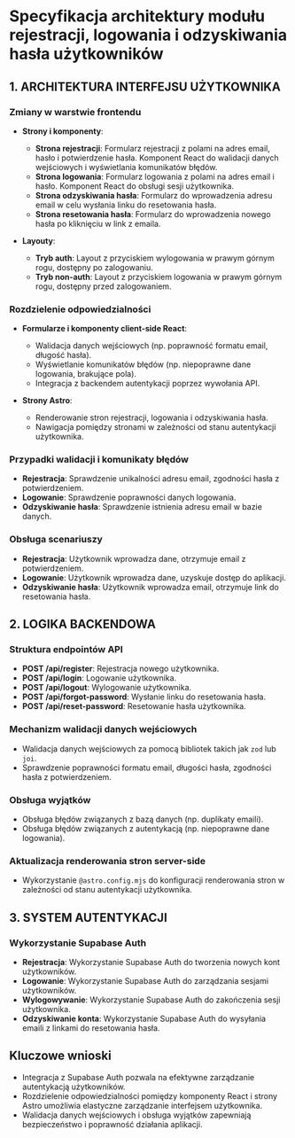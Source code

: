 # Specyfikacja architektury modułu rejestracji, logowania i odzyskiwania hasła użytkowników

## 1. ARCHITEKTURA INTERFEJSU UŻYTKOWNIKA

### Zmiany w warstwie frontendu

- **Strony i komponenty**:
  - **Strona rejestracji**: Formularz rejestracji z polami na adres email, hasło i potwierdzenie hasła. Komponent React do walidacji danych wejściowych i wyświetlania komunikatów błędów.
  - **Strona logowania**: Formularz logowania z polami na adres email i hasło. Komponent React do obsługi sesji użytkownika.
  - **Strona odzyskiwania hasła**: Formularz do wprowadzenia adresu email w celu wysłania linku do resetowania hasła.
  - **Strona resetowania hasła**: Formularz do wprowadzenia nowego hasła po kliknięciu w link z emaila.

- **Layouty**:
  - **Tryb auth**: Layout z przyciskiem wylogowania w prawym górnym rogu, dostępny po zalogowaniu.
  - **Tryb non-auth**: Layout z przyciskiem logowania w prawym górnym rogu, dostępny przed zalogowaniem.

### Rozdzielenie odpowiedzialności

- **Formularze i komponenty client-side React**:
  - Walidacja danych wejściowych (np. poprawność formatu email, długość hasła).
  - Wyświetlanie komunikatów błędów (np. niepoprawne dane logowania, brakujące pola).
  - Integracja z backendem autentykacji poprzez wywołania API.

- **Strony Astro**:
  - Renderowanie stron rejestracji, logowania i odzyskiwania hasła.
  - Nawigacja pomiędzy stronami w zależności od stanu autentykacji użytkownika.

### Przypadki walidacji i komunikaty błędów

- **Rejestracja**: Sprawdzenie unikalności adresu email, zgodności hasła z potwierdzeniem.
- **Logowanie**: Sprawdzenie poprawności danych logowania.
- **Odzyskiwanie hasła**: Sprawdzenie istnienia adresu email w bazie danych.

### Obsługa scenariuszy

- **Rejestracja**: Użytkownik wprowadza dane, otrzymuje email z potwierdzeniem.
- **Logowanie**: Użytkownik wprowadza dane, uzyskuje dostęp do aplikacji.
- **Odzyskiwanie hasła**: Użytkownik wprowadza email, otrzymuje link do resetowania hasła.

## 2. LOGIKA BACKENDOWA

### Struktura endpointów API

- **POST /api/register**: Rejestracja nowego użytkownika.
- **POST /api/login**: Logowanie użytkownika.
- **POST /api/logout**: Wylogowanie użytkownika.
- **POST /api/forgot-password**: Wysłanie linku do resetowania hasła.
- **POST /api/reset-password**: Resetowanie hasła użytkownika.

### Mechanizm walidacji danych wejściowych

- Walidacja danych wejściowych za pomocą bibliotek takich jak `zod` lub `joi`.
- Sprawdzenie poprawności formatu email, długości hasła, zgodności hasła z potwierdzeniem.

### Obsługa wyjątków

- Obsługa błędów związanych z bazą danych (np. duplikaty emaili).
- Obsługa błędów związanych z autentykacją (np. niepoprawne dane logowania).

### Aktualizacja renderowania stron server-side

- Wykorzystanie `@astro.config.mjs` do konfiguracji renderowania stron w zależności od stanu autentykacji użytkownika.

## 3. SYSTEM AUTENTYKACJI

### Wykorzystanie Supabase Auth

- **Rejestracja**: Wykorzystanie Supabase Auth do tworzenia nowych kont użytkowników.
- **Logowanie**: Wykorzystanie Supabase Auth do zarządzania sesjami użytkowników.
- **Wylogowywanie**: Wykorzystanie Supabase Auth do zakończenia sesji użytkownika.
- **Odzyskiwanie konta**: Wykorzystanie Supabase Auth do wysyłania emaili z linkami do resetowania hasła.

## Kluczowe wnioski

- Integracja z Supabase Auth pozwala na efektywne zarządzanie autentykacją użytkowników.
- Rozdzielenie odpowiedzialności pomiędzy komponenty React i strony Astro umożliwia elastyczne zarządzanie interfejsem użytkownika.
- Walidacja danych wejściowych i obsługa wyjątków zapewniają bezpieczeństwo i poprawność działania aplikacji. 